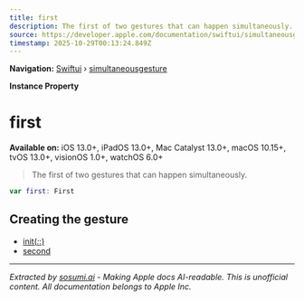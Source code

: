 ```yaml
---
title: first
description: The first of two gestures that can happen simultaneously.
source: https://developer.apple.com/documentation/swiftui/simultaneousgesture/first
timestamp: 2025-10-29T00:13:24.849Z
---
```


**Navigation:** [Swiftui](/documentation/swiftui) › [simultaneousgesture](/documentation/swiftui/simultaneousgesture)

**Instance Property**

# first

**Available on:** iOS 13.0+, iPadOS 13.0+, Mac Catalyst 13.0+, macOS 10.15+, tvOS 13.0+, visionOS 1.0+, watchOS 6.0+

> The first of two gestures that can happen simultaneously.

```swift
var first: First
```

## Creating the gesture

- [init(_:_:)](/documentation/swiftui/simultaneousgesture/init(_:_:))
- [second](/documentation/swiftui/simultaneousgesture/second)

---

*Extracted by [sosumi.ai](https://sosumi.ai) - Making Apple docs AI-readable.*
*This is unofficial content. All documentation belongs to Apple Inc.*
